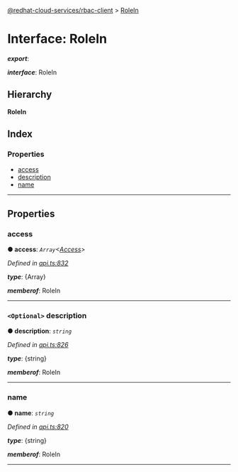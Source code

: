 [@redhat-cloud-services/rbac-client](../README.md) > [RoleIn](../interfaces/rolein.md)

# Interface: RoleIn

*__export__*: 

*__interface__*: RoleIn

## Hierarchy

**RoleIn**

## Index

### Properties

* [access](rolein.md#access)
* [description](rolein.md#description)
* [name](rolein.md#name)

---

## Properties

<a id="access"></a>

###  access

**● access**: *`Array`<[Access](access.md)>*

*Defined in [api.ts:832](https://github.com/RedHatInsights/javascript-clients/blob/master/packages/rbac/api.ts#L832)*

*__type__*: {Array}

*__memberof__*: RoleIn

___
<a id="description"></a>

### `<Optional>` description

**● description**: *`string`*

*Defined in [api.ts:826](https://github.com/RedHatInsights/javascript-clients/blob/master/packages/rbac/api.ts#L826)*

*__type__*: {string}

*__memberof__*: RoleIn

___
<a id="name"></a>

###  name

**● name**: *`string`*

*Defined in [api.ts:820](https://github.com/RedHatInsights/javascript-clients/blob/master/packages/rbac/api.ts#L820)*

*__type__*: {string}

*__memberof__*: RoleIn

___

